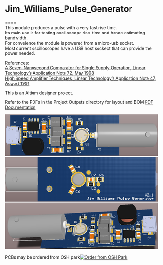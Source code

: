 # Jim_Williams_Pulse_Generator
====   
This module produces a pulse with a very fast rise time.   
Its main use is for testing oscilloscope rise-time and hence estimating bandwidth.  
For conveience the module is powered from a micro-usb socket.  
Most current oscilloscopes have a USB host sockect that can provide the power needed.   

References:  
<a href="http://cds.linear.com/docs/en/application-note/an72f.pdf">A Seven-Nanosecond Comparator for Single Supply Operation, Linear Technology’s Application Note 72, May 1998</img></a>  
<a href="http://cds.linear.com/docs/en/application-note/an47fa.pdf">High Speed Amplifier Techniques, Linear Technology’s Application Note 47, August 1991</img></a>  

This is an Altium designer project.  

Refer to the PDFs in the Project Outputs directory for layout and BOM
<a href="https://github.com/podonoghue/Jim_Williams_Pulse_Generator/blob/master/Hardware/Project Outputs for Pulser/Pulser.PDF">PDF Documentation</img></a>

![Top image](https://raw.githubusercontent.com/podonoghue/Jim_Williams_Pulse_Generator/master/Hardware/Pulse_Top.png "Top Board Image")
![Bottom image](https://raw.githubusercontent.com/podonoghue/Jim_Williams_Pulse_Generator/master/Hardware/Pulse_Bottom.png "Bottom Board Image")
![3D image](https://raw.githubusercontent.com/podonoghue/Jim_Williams_Pulse_Generator/master/Hardware/Pulse_3D_Perspective.png "3D Board Image")

PCBs may be ordered from OSH park<a href="https://oshpark.com/shared_projects/erZ8NCag"><img src="https://oshpark.com/assets/badge-5b7ec47045b78aef6eb9d83b3bac6b1920de805e9a0c227658eac6e19a045b9c.png" alt="Order from OSH Park"></img></a>  




